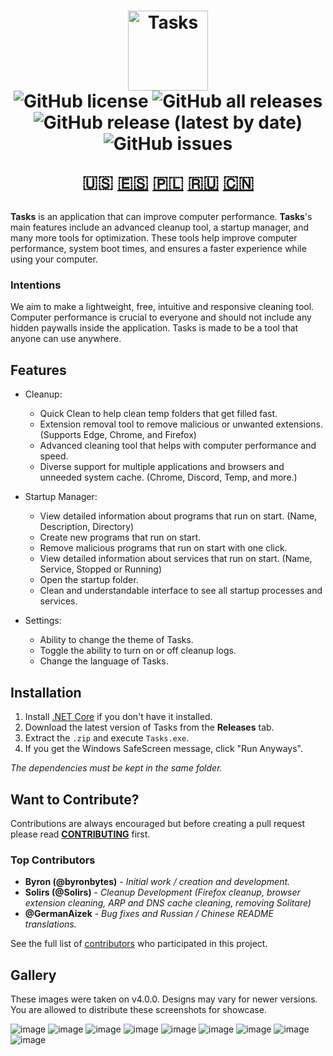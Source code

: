 <h1 align="center">
  <img src="https://user-images.githubusercontent.com/53088136/136106972-30a9cca8-7a32-479a-9368-74ffe2d60a43.png" alt="Tasks" height="128" /><br>
  <img alt="GitHub license" src="https://img.shields.io/github/license/litetools/tasks?style=flat-square"> <img alt="GitHub all releases" src="https://img.shields.io/github/downloads/LiteTools/Tasks/total?style=flat-square"> <img alt="GitHub release (latest by date)" src="https://img.shields.io/github/v/release/LiteTools/Tasks?style=flat-square"> <img alt="GitHub issues" src="https://img.shields.io/github/issues/LiteTools/Tasks?style=flat-square">
  
  🇺🇸 [🇪🇸](https://github.com/LiteTools/Tasks/blob/master/docs/Translated%20READMEs/README-ES.MD) [🇵🇱](https://github.com/LiteTools/Tasks/blob/master/docs/Translated%20READMEs/README-PL.md) [🇷🇺](https://github.com/LiteTools/Tasks/blob/master/docs/Translated%20READMEs/README-RU.md) [🇨🇳](https://github.com/LiteTools/Tasks/blob/master/docs/Translated%20READMEs/README-CN.md)
</h1>

**Tasks** is an application that can improve computer performance. **Tasks**'s main features include an advanced cleanup tool, a startup manager, and many more tools for optimization. These tools help improve computer performance, system boot times, and ensures a faster experience while using your computer.

### Intentions
We aim to make a lightweight, free, intuitive and responsive cleaning tool. Computer performance is crucial to everyone and should not include any hidden paywalls inside the application. Tasks is made to be a tool that anyone can use anywhere.

## Features

- Cleanup:
  - Quick Clean to help clean temp folders that get filled fast.
  - Extension removal tool to remove malicious or unwanted extensions. (Supports Edge, Chrome, and Firefox)
  - Advanced cleaning tool that helps with computer performance and speed.
  - Diverse support for multiple applications and browsers and unneeded system cache. (Chrome, Discord, Temp, and more.)

- Startup Manager:
  - View detailed information about programs that run on start. (Name, Description, Directory)
  - Create new programs that run on start.
  - Remove malicious programs that run on start with one click.
  - View detailed information about services that run on start. (Name, Service, Stopped or Running)
  - Open the startup folder.
  - Clean and understandable interface to see all startup processes and services.

- Settings:
  - Ability to change the theme of Tasks.
  - Toggle the ability to turn on or off cleanup logs.
  - Change the language of Tasks.
 

## Installation

1. Install [.NET Core](https://dotnet.microsoft.com/download) if you don't have it installed.
2. Download the latest version of Tasks from the **Releases** tab.
3. Extract the `.zip` and execute `Tasks.exe`.
4. If you get the Windows SafeScreen message, click "Run Anyways".

*The dependencies must be kept in the same folder.*

## Want to Contribute?
Contributions are always encouraged but before creating a pull request please read [**CONTRIBUTING**](https://github.com/LiteTools/Tasks/blob/master/CONTRIBUTING.md) first.

### Top Contributors
* **Byron (@byronbytes)** - *Initial work / creation and development.*
* **Solirs (@Solirs)** - *Cleanup Development (Firefox cleanup, browser extension cleaning, ARP and DNS cache cleaning, removing Solitare)*
* **@GermanAizek** - *Bug fixes and Russian / Chinese README translations.*

See the full list of [contributors](https://github.com/LiteTools/Tasks/contributors) who participated in this project.

## Gallery
These images were taken on v4.0.0. Designs may vary for newer versions.
You are allowed to distribute these screenshots for showcase.

![image](https://user-images.githubusercontent.com/53088136/164793997-bf03d87e-a1dd-483d-a84d-6c3eb3823643.png)
![image](https://user-images.githubusercontent.com/53088136/164794022-384ca46b-ddb4-46dc-86af-841f7fb1dac4.png)
![image](https://user-images.githubusercontent.com/53088136/164794530-ebb74a9c-e01c-4c6c-a822-886d8823de12.png)
![image](https://user-images.githubusercontent.com/53088136/164794601-2ae76f08-42a5-42f9-aa3b-5082a2295625.png)
![image](https://user-images.githubusercontent.com/53088136/164794724-a79f1088-76d4-4af3-b557-08ffab8ffa8d.png)
![image](https://user-images.githubusercontent.com/53088136/164794777-520c5c47-2f12-458d-b655-4e39ee6d3f42.png)
![image](https://user-images.githubusercontent.com/53088136/164794903-d4cabe26-c532-452c-9ec1-e549177467de.png)
![image](https://user-images.githubusercontent.com/53088136/164794968-d98dcc99-95f6-443c-ae6e-f75955a3d90f.png)
![image](https://user-images.githubusercontent.com/53088136/164795048-03ae8698-1fdf-4875-bbfb-26122593ecd7.png)










